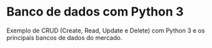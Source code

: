 # Banco de dados com Python 3

Exemplo de CRUD (Create, Read, Update e Delete) com Python 3 e os principais bancos de dados do mercado.
